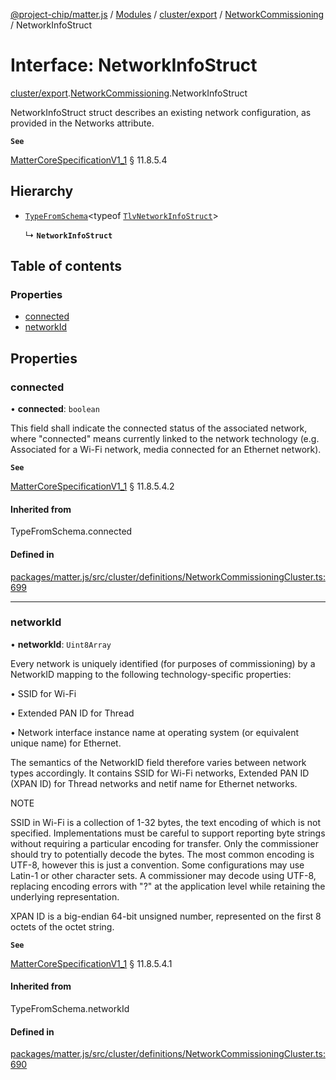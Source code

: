 [@project-chip/matter.js](../README.md) / [Modules](../modules.md) / [cluster/export](../modules/cluster_export.md) / [NetworkCommissioning](../modules/cluster_export.NetworkCommissioning.md) / NetworkInfoStruct

# Interface: NetworkInfoStruct

[cluster/export](../modules/cluster_export.md).[NetworkCommissioning](../modules/cluster_export.NetworkCommissioning.md).NetworkInfoStruct

NetworkInfoStruct struct describes an existing network configuration, as provided in the Networks attribute.

**`See`**

[MatterCoreSpecificationV1_1](spec_export.MatterCoreSpecificationV1_1.md) § 11.8.5.4

## Hierarchy

- [`TypeFromSchema`](../modules/tlv_export.md#typefromschema)\<typeof [`TlvNetworkInfoStruct`](../modules/cluster_export.NetworkCommissioning.md#tlvnetworkinfostruct)\>

  ↳ **`NetworkInfoStruct`**

## Table of contents

### Properties

- [connected](cluster_export.NetworkCommissioning.NetworkInfoStruct.md#connected)
- [networkId](cluster_export.NetworkCommissioning.NetworkInfoStruct.md#networkid)

## Properties

### connected

• **connected**: `boolean`

This field shall indicate the connected status of the associated network, where "connected" means currently
linked to the network technology (e.g. Associated for a Wi-Fi network, media connected for an Ethernet
network).

**`See`**

[MatterCoreSpecificationV1_1](spec_export.MatterCoreSpecificationV1_1.md) § 11.8.5.4.2

#### Inherited from

TypeFromSchema.connected

#### Defined in

[packages/matter.js/src/cluster/definitions/NetworkCommissioningCluster.ts:699](https://github.com/project-chip/matter.js/blob/3adaded6/packages/matter.js/src/cluster/definitions/NetworkCommissioningCluster.ts#L699)

___

### networkId

• **networkId**: `Uint8Array`

Every network is uniquely identified (for purposes of commissioning) by a NetworkID mapping to the following
technology-specific properties:

  • SSID for Wi-Fi

  • Extended PAN ID for Thread

  • Network interface instance name at operating system (or equivalent unique name) for Ethernet.

The semantics of the NetworkID field therefore varies between network types accordingly. It contains SSID
for Wi-Fi networks, Extended PAN ID (XPAN ID) for Thread networks and netif name for Ethernet networks.

NOTE

SSID in Wi-Fi is a collection of 1-32 bytes, the text encoding of which is not specified. Implementations
must be careful to support reporting byte strings without requiring a particular encoding for transfer. Only
the commissioner should try to potentially decode the bytes. The most common encoding is UTF-8, however this
is just a convention. Some configurations may use Latin-1 or other character sets. A commissioner may decode
using UTF-8, replacing encoding errors with "?" at the application level while retaining the underlying
representation.

XPAN ID is a big-endian 64-bit unsigned number, represented on the first 8 octets of the octet string.

**`See`**

[MatterCoreSpecificationV1_1](spec_export.MatterCoreSpecificationV1_1.md) § 11.8.5.4.1

#### Inherited from

TypeFromSchema.networkId

#### Defined in

[packages/matter.js/src/cluster/definitions/NetworkCommissioningCluster.ts:690](https://github.com/project-chip/matter.js/blob/3adaded6/packages/matter.js/src/cluster/definitions/NetworkCommissioningCluster.ts#L690)
